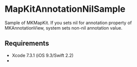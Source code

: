 # MapKitAnnotationNilSample

Sample of MKMapKit.
If you sets nil for annotation property of MKAnnotationView, system sets non-nil annotation value.

## Requirements
- Xcode 7.3.1 (iOS 9.3/Swift 2.2)
- 
